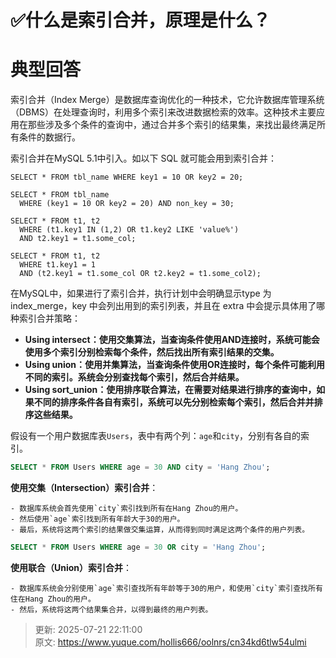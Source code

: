 # ✅什么是索引合并，原理是什么？

# 典型回答


索引合并（Index Merge）是数据库查询优化的一种技术，它允许数据库管理系统（DBMS）在处理查询时，利用多个索引来改进数据检索的效率。这种技术主要应用在那些涉及多个条件的查询中，通过合并多个索引的结果集，来找出最终满足所有条件的数据行。



索引合并在MySQL 5.1中引入。如以下 SQL 就可能会用到索引合并：



```plain
SELECT * FROM tbl_name WHERE key1 = 10 OR key2 = 20;

SELECT * FROM tbl_name
  WHERE (key1 = 10 OR key2 = 20) AND non_key = 30;

SELECT * FROM t1, t2
  WHERE (t1.key1 IN (1,2) OR t1.key2 LIKE 'value%')
  AND t2.key1 = t1.some_col;

SELECT * FROM t1, t2
  WHERE t1.key1 = 1
  AND (t2.key1 = t1.some_col OR t2.key2 = t1.some_col2);
```



在MySQL中，如果进行了索引合并，执行计划中会明确显示type 为index_merge，key 中会列出用到的索引列表，并且在 extra 中会提示具体用了哪种索引合并策略：



+ **Using intersect：使用交集算法，当查询条件使用AND连接时，系统可能会使用多个索引分别检索每个条件，然后找出所有索引结果的交集。**
+ **Using union：使用并集算法，当查询条件使用OR连接时，每个条件可能利用不同的索引。系统会分别查找每个索引，然后合并结果。**
+ **Using sort_union：使用排序联合算法，在需要对结果进行排序的查询中，如果不同的排序条件各自有索引，系统可以先分别检索每个索引，然后合并并排序这些结果。**



假设有一个用户数据库表`Users`，表中有两个列：`age`和`city`，分别有各自的索引。



```sql
SELECT * FROM Users WHERE age = 30 AND city = 'Hang Zhou';
```



**使用交集（Intersection）索引合并**： 

    - 数据库系统会首先使用`city`索引找到所有在Hang Zhou的用户。
    - 然后使用`age`索引找到所有年龄大于30的用户。
    - 最后，系统将这两个索引的结果做交集运算，从而得到同时满足这两个条件的用户列表。





```sql
SELECT * FROM Users WHERE age = 30 OR city = 'Hang Zhou';
```



**使用联合（Union）索引合并**： 

    - 数据库系统会分别使用`age`索引查找所有年龄等于30的用户，和使用`city`索引查找所有住在Hang Zhou的用户。
    - 然后，系统将这两个结果集合并，以得到最终的用户列表。









> 更新: 2025-07-21 22:11:00  
> 原文: <https://www.yuque.com/hollis666/oolnrs/cn34kd6tlw54ulmi>